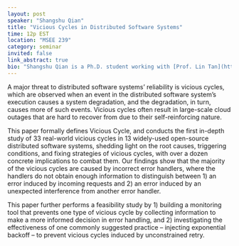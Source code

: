 ```yaml
---
layout: post
speaker: "Shangshu Qian"
title: "Vicious Cycles in Distributed Software Systems"
time: 12p EST
location: "MSEE 239"
category: seminar
invited: false
link_abstract: true
bio: "Shangshu Qian is a Ph.D. student working with [Prof. Lin Tan](https://www.cs.purdue.edu/homes/lintan/) and [Prof. Yongle Zhang](https://www.cs.purdue.edu/homes/yonglezh/) in the Department of Computer Science of Purdue University."
---
```

A major threat to distributed software systems’ reliability is vicious cycles, which are observed when an event in the distributed software system’s execution causes a system degradation, and the degradation, in turn, causes more of such events. Vicious cycles often result in large-scale cloud outages that are hard to recover from due to their self-reinforcing nature.

This paper formally defines Vicious Cycle, and conducts the first in-depth study of 33 real-world vicious cycles in 13 widely-used open-source distributed software systems, shedding light on the root causes, triggering conditions, and fixing strategies of vicious cycles, with over a dozen concrete implications to combat them. Our findings show that the majority of the vicious cycles are caused by incorrect error handlers, where the handlers do not obtain enough information to distinguish between 1) an error induced by incoming requests and 2) an error induced by an unexpected interference from another error handler.

This paper further performs a feasibility study by 1) building a monitoring tool that prevents one type of vicious cycle by collecting information to make a more informed decision in error handling, and 2) investigating the effectiveness of one commonly suggested practice – injecting exponential backoff – to prevent vicious cycles induced by unconstrained retry.
